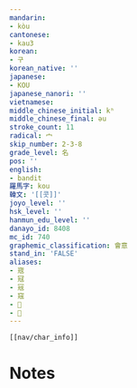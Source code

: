 ```yaml
---
mandarin:
- kòu
cantonese:
- kau3
korean:
- 구
korean_native: ''
japanese:
- KOU
japanese_nanori: ''
vietnamese:
middle_chinese_initial: kʰ
middle_chinese_final: əu
stroke_count: 11
radical: 宀
skip_number: 2-3-8
grade_level: 名
pos: ''
english:
- bandit
羅馬字: kou
韓文: '[[콧]]'
joyo_level: ''
hsk_level: ''
hanmun_edu_level: ''
danayo_id: 8408
mc_id: 740
graphemic_classification: 會意
stand_in: 'FALSE'
aliases:
- 宼
- 冦
- 㓂
- 窛
- 𡨥
- 𡯷
---
```

```meta-bind-embed
[[nav/char_info]]
```

# Notes
